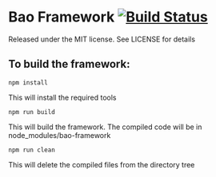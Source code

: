 # Bao Framework [![Build Status](https://travis-ci.org/Switch-Media/baoframework.svg?branch=master)](https://travis-ci.org/Switch-Media/baoframework) 

Released under the MIT license. See LICENSE for details

## To build the framework:

```
npm install
```
This will install the required tools

```
npm run build
```
This will build the framework. The compiled code will be in node_modules/bao-framework

```
npm run clean
```
This will delete the compiled files from the directory tree
